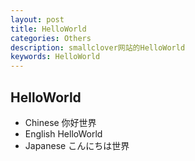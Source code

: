 ```yaml
---
layout: post
title: HelloWorld
categories: Others
description: smallclover网站的HelloWorld
keywords: HelloWorld
---
```


## HelloWorld

+ Chinese 你好世界
+ English HelloWorld
+ Japanese こんにちは世界
